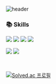 ![header](https://capsule-render.vercel.app/api?type=waving&color=gradient&customColorList=0,2,2,5,30&height=300&section=header&text=Kyubin's%20Github&fontSize=90)

<h3>📚 Skills</h1>
<div>
  <img
  src="https://img.shields.io/badge/HTML5-E34F26?style=flat-square&logo=HTML5&logoColor=white"
/>
  <img src="https://img.shields.io/badge/CSS-1572B6?style=flat-square&logo=CSS3&logoColor=white"/>
  <img src="https://img.shields.io/badge/JavaScript-F7DF1E?style=flat-square&logo=JavaScript&logoColor=black"/>
  
  <img src="https://img.shields.io/badge/C++-7EF7BF?style=flat-square&logo=c%2B%2B&logoColor=white"/>
  
<img src="https://img.shields.io/badge/Flutter-02569B?style=flat-square&logo=flutter&logoColor=white"/>   <img src="https://img.shields.io/badge/ReactNative-61DAFB?style=flat-square&logo=react&logoColor=white"/>
</div>
<br/>

[![Solved.ac 프로필](http://mazassumnida.wtf/api/v2/generate_badge?boj=kyubin0209)](https://solved.ac/kyubin0209/)

<!--
**KyubinHwang/KyubinHwang** is a ✨ _special_ ✨ repository because its `README.md` (this file) appears on your GitHub profile.

Here are some ideas to get you started:

- 🔭 I’m currently working on ...
- 🌱 I’m currently learning ...
- 👯 I’m looking to collaborate on ...
- 🤔 I’m looking for help with ...
- 💬 Ask me about ...
- 📫 How to reach me: ...
- 😄 Pronouns: ...
- ⚡ Fun fact: ...
-->

